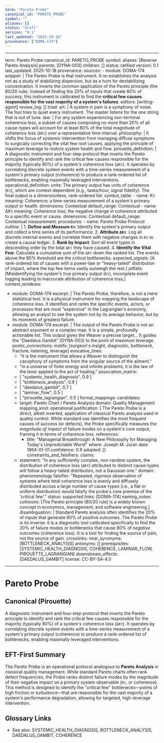 ```yaml
---
term: "Pareto Probe"
canonical_id: "PARETO_PROBE"
symbol: ""
aliases: []
status: "draft"
version: "0.1"
last_updated: "2025-10-18"
provenance: ["DOMA-174"]
---
```


---
term: Pareto Probe
canonical_id: PARETO_PROBE
symbol: 
aliases: [Reverse Pareto Analysis]
parents: [DYNA-003]
children: []
status: ratified
version: 0.1
last_updated: 2025-10-18
provenance:
  sources:
    - module: DOMA-174
      snippet: |
        The Pareto Probe is that instrument. It re-establishes the analysis not as a study of stabilizing dispersion, but as a hunt for destabilizing concentration. It inverts the common application of the Pareto principle (the 80/20 rule). Instead of finding the 20% of inputs that create 80% of success, this instrument is calibrated to find the **critical few causes responsible for the vast majority of a system's failures**.
  editors: [writing-agent]
  review_log: []
triad:
  art: |
    A system in pain is a symphony of noise. The fool tries to quiet every instrument. The master listens for the one string that is out of tune.
  law: |
    For any system experiencing non-terminal coherence loss, a subset of causes comprising no more than 20% of all cause-types will account for at least 80% of the total magnitude of coherence loss (`ΔKτ`) over a representative time interval.
  philosophy: |
    It shifts the focus of systemic intervention from managing diffuse symptoms to surgically correcting the vital few root causes, applying the principle of maximum leverage to restore system health and flow.
pirouette_definition: |
  A diagnostic instrument and four-step protocol that inverts the Pareto principle to identify and rank the critical few causes responsible for the majority (typically 80%) of a system's coherence loss (`ΔKτ`). It operates by correlating discrete system events with a time-series measurement of a system's primary output (coherence) to produce a rank-ordered list of bottlenecks, enabling maximally leveraged interventions.
operational_definition:
  units: The primary output has units of coherence (`Kτ`), which are context-dependent (e.g., tasks/hour, signal fidelity). The final output is a dimensionless, rank-ordered list.
  symbol_table:
    - name: Kτ
      meaning: Coherence; a time-series measurement of a system's primary output or health.
      dimensions: Contextual
      default_range: Contextual
    - name: ΔKτ
      meaning: Coherence loss; the negative change in coherence attributed to a specific event or cause.
      dimensions: Contextual
      default_range: Contextual
  measurement:
    procedures:
      - name: Pareto Probe Protocol
        outline: |
          1.  **Define and Measure `Kτ`**: Identify the system's primary output and collect a time series of its performance.
          2.  **Attribute `ΔKτ`**: Log all discrete internal events and correlate them with negative changes in `Kτ` to create a causal ledger.
          3.  **Rank by Impact**: Sort all event types in descending order by the total `ΔKτ` they have caused.
          4.  **Identify the Vital Few**: Calculate a cumulative sum of the `ΔKτ` down the ranked list. The events above the 80% threshold are the critical bottlenecks.
        expected_signals: [A rank-ordered list of causes with a power-law or "heavy-tailed" distribution of impact, where the top few items vastly outweigh the rest.]
        pitfalls: [Misidentifying the system's true primary output (`Kτ`), incomplete event logging leading to inaccurate attribution of coherence loss.]
context_windows:
  - module: DOMA-174
    excerpt: |
      The Pareto Probe, therefore, is not a mere statistical tool. It is a physical instrument for mapping the landscape of coherence loss. It identifies and ranks the specific events, actors, or processes that are most "expensive" in the Lagrangian's economy, allowing an analyst to see the system not by its average behavior, but by its moments of greatest failure.
  - module: DOMA-174
    excerpt: |
      The output of the Pareto Probe is not an abstract exponent or a complex map. It is a simple, profoundly actionable list. This output gives the Weaver a precise target... It guides the "Daedalus Gambit" (DYNA-003) to the point of maximum leverage.
poetic_connections:
  motifs: [surgeon's insight, diagnostic, bottleneck, fracture, listening, leverage]
  evocative_lines:
    - "It is the instrument that allows a Weaver to distinguish the cacophony of symptoms from the singular source of the ailment."
    - "In a universe of finite energy and infinite problems, it is the law of the lever applied to the act of healing."
  association_matrix:
    - [ "systemic_health_diagnosis", 0.9 ]
    - [ "bottleneck_analysis", 0.9 ]
    - [ "daedalus_gambit", 0.7 ]
    - [ "laminar_flow", 0.5 ]
    - [ "pirouette_lagrangian", 0.5 ]
formal_mappings:
  candidates:
    - target: Pareto Chart / Pareto Analysis
      domain: Quality Management
      mapping_kind: operational
      justification: |
        The Pareto Probe is a direct, albeit inverted, application of classical Pareto analysis used in quality control. While standard use identifies the most frequent causes of success (or defects), the Probe specifically measures the *magnitude of impact* of failure modes on a system's core output, framing it in terms of coherence loss.
      references:
        - title: "Managerial Breakthrough: A New Philosophy for Managing Today's Unpredictable World"
          where: Joseph M. Juran
          date: 1964-01-01
      confidence: 0.9
  adopted: []
constraints_and_falsifiers:
  claims:
    - statement: "In any sufficiently complex, non-random system, the distribution of coherence loss (`ΔKτ`) attributed to distinct cause-types will follow a heavy-tailed distribution, not a Gaussian one."
      domain: phenomenology
      falsifier: "Repeated, rigorous observation of systems where total coherence loss is evenly and diffusely distributed across a large number of cause-types (i.e., a flat or uniform distribution) would falsify the probe's core premise of the 'critical few'."
      status: supported
      links: [DOMA-174]
naming_notes:
  collisions: [The Pareto principle (80/20 rule) is a widely known concept in economics, management, and software engineering.]
  disambiguation: |
    Standard Pareto analysis often identifies the 20% of inputs that generate 80% of positive outcomes. The Pareto Probe is its inverse: it is a diagnostic tool calibrated specifically to find the 20% of failure modes or bottlenecks that cause 80% of *negative* outcomes (coherence loss). It is a tool for finding the source of pain, not the source of gain.
crosslinks:
  near_synonyms: [BOTTLENECK_ANALYSIS]
  antonyms: []
  prerequisites: [SYSTEMIC_HEALTH_DIAGNOSIS, COHERENCE, LAMINAR_FLOW, PIROUETTE_LAGRANGIAN]
  downstream_effects: [DAEDALUS_GAMBIT]
license: CC-BY-SA-4.0
---

# Pareto Probe

## Canonical (Pirouette)
A diagnostic instrument and four-step protocol that inverts the Pareto principle to identify and rank the critical few causes responsible for the majority (typically 80%) of a system's coherence loss (`ΔKτ`). It operates by correlating discrete system events with a time-series measurement of a system's primary output (coherence) to produce a rank-ordered list of bottlenecks, enabling maximally leveraged interventions.

## EFT-First Summary
The Pareto Probe is an operational protocol analogous to **Pareto Analysis** in classical quality management. While standard Pareto charts often rank defect frequencies, the Probe ranks distinct failure modes by the magnitude of their negative impact on a primary system observable (`Kτ`, or coherence). This method is designed to identify the "critical few" bottlenecks—points of high friction or turbulence—that are responsible for the vast majority of a system's performance degradation, allowing for targeted, high-leverage intervention.

## Glossary Links
- See also: SYSTEMIC_HEALTH_DIAGNOSIS, BOTTLENECK_ANALYSIS, DAEDALUS_GAMBIT, COHERENCE